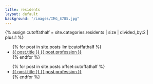 ```yaml
---
title: residents
layout: default
background: "/images/IMG_8785.jpg"
---
```

{% assign cutoffathalf = site.categories.residents | size | divided_by:2 | plus:1 %}	
<div class="row">	
	<div class="col-lg-6 col-md-12">
		<ul>				
			{% for post in site.posts limit:cutoffathalf %}
				<li>
					<a href="{{post.url}}">{{ post.title }} <span class="list-subtitle">{{ post.profession }}</span></a>
				</li>
			{% endfor %}
		</ul>
	</div>
	<div class="col-lg-6 col-md-12">	
		<ul>
			{% for post in site.posts offset:cutoffathalf %}
				<li>
					<a href="{{post.url}}">{{ post.title }} <span class="list-subtitle">{{ post.profession }}</span></a>
				</li>
			{% endfor %}
		</ul>
	</div>
</div>